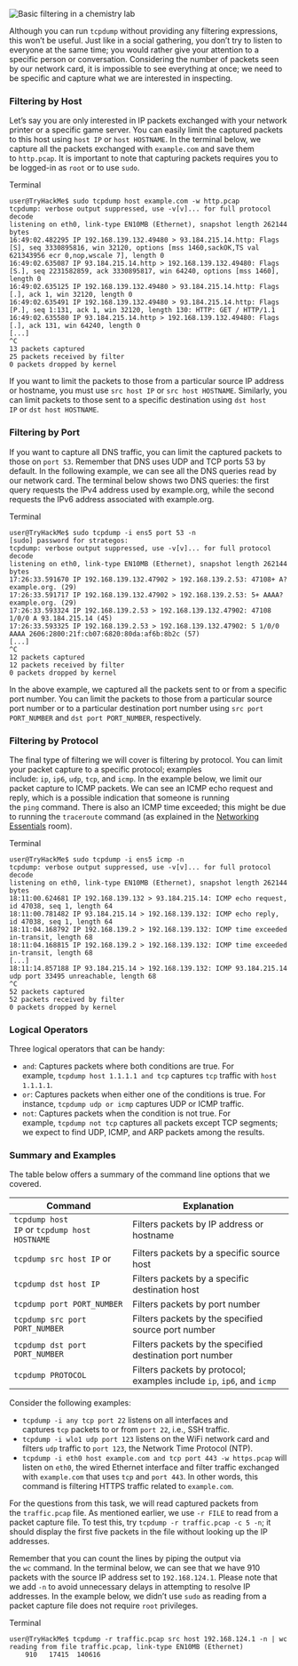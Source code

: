   
![Basic filtering in a chemistry lab](https://tryhackme-images.s3.amazonaws.com/user-uploads/5f04259cf9bf5b57aed2c476/room-content/5f04259cf9bf5b57aed2c476-1723125963214.svg)  

Although you can run `tcpdump` without providing any filtering expressions, this won’t be useful. Just like in a social gathering, you don’t try to listen to everyone at the same time; you would rather give your attention to a specific person or conversation. Considering the number of packets seen by our network card, it is impossible to see everything at once; we need to be specific and capture what we are interested in inspecting.

### Filtering by Host

Let’s say you are only interested in IP packets exchanged with your network printer or a specific game server. You can easily limit the captured packets to this host using `host IP` or `host HOSTNAME`. In the terminal below, we capture all the packets exchanged with `example.com` and save them to `http.pcap`. It is important to note that capturing packets requires you to be logged-in as `root` or to use `sudo`.

Terminal

```shell-session
user@TryHackMe$ sudo tcpdump host example.com -w http.pcap
tcpdump: verbose output suppressed, use -v[v]... for full protocol decode
listening on eth0, link-type EN10MB (Ethernet), snapshot length 262144 bytes
16:49:02.482295 IP 192.168.139.132.49480 > 93.184.215.14.http: Flags [S], seq 3330895816, win 32120, options [mss 1460,sackOK,TS val 621343956 ecr 0,nop,wscale 7], length 0
16:49:02.635087 IP 93.184.215.14.http > 192.168.139.132.49480: Flags [S.], seq 2231582859, ack 3330895817, win 64240, options [mss 1460], length 0
16:49:02.635125 IP 192.168.139.132.49480 > 93.184.215.14.http: Flags [.], ack 1, win 32120, length 0
16:49:02.635491 IP 192.168.139.132.49480 > 93.184.215.14.http: Flags [P.], seq 1:131, ack 1, win 32120, length 130: HTTP: GET / HTTP/1.1
16:49:02.635580 IP 93.184.215.14.http > 192.168.139.132.49480: Flags [.], ack 131, win 64240, length 0
[...]
^C
13 packets captured
25 packets received by filter
0 packets dropped by kernel
```

If you want to limit the packets to those from a particular source IP address or hostname, you must use `src host IP` or `src host HOSTNAME`. Similarly, you can limit packets to those sent to a specific destination using `dst host IP` or `dst host HOSTNAME`.

### Filtering by Port

If you want to capture all DNS traffic, you can limit the captured packets to those on `port 53`. Remember that DNS uses UDP and TCP ports 53 by default. In the following example, we can see all the DNS queries read by our network card. The terminal below shows two DNS queries: the first query requests the IPv4 address used by example.org, while the second requests the IPv6 address associated with example.org.  

Terminal

```shell-session
user@TryHackMe$ sudo tcpdump -i ens5 port 53 -n
[sudo] password for strategos: 
tcpdump: verbose output suppressed, use -v[v]... for full protocol decode
listening on eth0, link-type EN10MB (Ethernet), snapshot length 262144 bytes
17:26:33.591670 IP 192.168.139.132.47902 > 192.168.139.2.53: 47108+ A? example.org. (29)
17:26:33.591717 IP 192.168.139.132.47902 > 192.168.139.2.53: 5+ AAAA? example.org. (29)
17:26:33.593324 IP 192.168.139.2.53 > 192.168.139.132.47902: 47108 1/0/0 A 93.184.215.14 (45)
17:26:33.593325 IP 192.168.139.2.53 > 192.168.139.132.47902: 5 1/0/0 AAAA 2606:2800:21f:cb07:6820:80da:af6b:8b2c (57)
[...]
^C
12 packets captured
12 packets received by filter
0 packets dropped by kernel
```

In the above example, we captured all the packets sent to or from a specific port number. You can limit the packets to those from a particular source port number or to a particular destination port number using `src port PORT_NUMBER` and `dst port PORT_NUMBER`, respectively.

### Filtering by Protocol

The final type of filtering we will cover is filtering by protocol. You can limit your packet capture to a specific protocol; examples include: `ip`, `ip6`, `udp`, `tcp`, and `icmp`. In the example below, we limit our packet capture to ICMP packets. We can see an ICMP echo request and reply, which is a possible indication that someone is running the `ping` command. There is also an ICMP time exceeded; this might be due to running the `traceroute` command (as explained in the [Networking Essentials](https://tryhackme.com/r/room/networkingessentials) room).

Terminal

```shell-session
user@TryHackMe$ sudo tcpdump -i ens5 icmp -n
tcpdump: verbose output suppressed, use -v[v]... for full protocol decode
listening on eth0, link-type EN10MB (Ethernet), snapshot length 262144 bytes
18:11:00.624681 IP 192.168.139.132 > 93.184.215.14: ICMP echo request, id 47038, seq 1, length 64
18:11:00.781482 IP 93.184.215.14 > 192.168.139.132: ICMP echo reply, id 47038, seq 1, length 64
18:11:04.168792 IP 192.168.139.2 > 192.168.139.132: ICMP time exceeded in-transit, length 68
18:11:04.168815 IP 192.168.139.2 > 192.168.139.132: ICMP time exceeded in-transit, length 68
[...]
18:11:14.857188 IP 93.184.215.14 > 192.168.139.132: ICMP 93.184.215.14 udp port 33495 unreachable, length 68
^C
52 packets captured
52 packets received by filter
0 packets dropped by kernel
```

### Logical Operators

Three logical operators that can be handy:

- `and`: Captures packets where both conditions are true. For example, `tcpdump host 1.1.1.1 and tcp` captures `tcp` traffic with `host 1.1.1.1`.
- `or`: Captures packets when either one of the conditions is true. For instance, `tcpdump udp or icmp` captures UDP or ICMP traffic.
- `not`: Captures packets when the condition is not true. For example, `tcpdump not tcp` captures all packets except TCP segments; we expect to find UDP, ICMP, and ARP packets among the results.

### Summary and Examples

The table below offers a summary of the command line options that we covered.

|Command|Explanation|
|---|---|
|`tcpdump host IP` or `tcpdump host HOSTNAME`|Filters packets by IP address or hostname|
|`tcpdump src host IP` or|Filters packets by a specific source host|
|`tcpdump dst host IP`|Filters packets by a specific destination host|
|`tcpdump port PORT_NUMBER`|Filters packets by port number|
|`tcpdump src port PORT_NUMBER`|Filters packets by the specified source port number|
|`tcpdump dst port PORT_NUMBER`|Filters packets by the specified destination port number|
|`tcpdump PROTOCOL`|Filters packets by protocol; examples include `ip`, `ip6`, and `icmp`|

Consider the following examples:

- `tcpdump -i any tcp port 22` listens on all interfaces and captures `tcp` packets to or from `port 22`, i.e., SSH traffic.
- `tcpdump -i wlo1 udp port 123` listens on the WiFi network card and filters `udp` traffic to `port 123`, the Network Time Protocol (NTP).
- `tcpdump -i eth0 host example.com and tcp port 443 -w https.pcap` will listen on `eth0`, the wired Ethernet interface and filter traffic exchanged with `example.com` that uses `tcp` and `port 443`. In other words, this command is filtering HTTPS traffic related to `example.com`.

For the questions from this task, we will read captured packets from the `traffic.pcap` file. As mentioned earlier, we use `-r FILE` to read from a packet capture file. To test this, try `tcpdump -r traffic.pcap -c 5 -n`; it should display the first five packets in the file without looking up the IP addresses.

Remember that you can count the lines by piping the output via the `wc` command. In the terminal below, we can see that we have 910 packets with the source IP address set to `192.168.124.1`. Please note that we add `-n` to avoid unnecessary delays in attempting to resolve IP addresses. In the example below, we didn’t use `sudo` as reading from a packet capture file does not require `root` privileges.

Terminal

```shell-session
user@TryHackMe$ tcpdump -r traffic.pcap src host 192.168.124.1 -n | wc
reading from file traffic.pcap, link-type EN10MB (Ethernet)
    910   17415  140616
```
